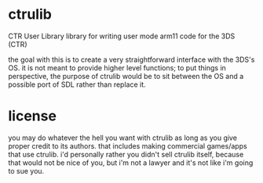 ctrulib
=======

CTR User Library
library for writing user mode arm11 code for the 3DS (CTR)

the goal with this is to create a very straightforward interface with the 3DS's OS.
it is not meant to provide higher level functions; to put things in perspective, the purpose of ctrulib would be to sit between the OS and a possible port of SDL rather than replace it.

license
=======

you may do whatever the hell you want with ctrulib as long as you give proper credit to its authors. that includes making commercial games/apps that use ctrulib. i'd personally rather you didn't sell ctrulib itself, because that would not be nice of you, but i'm not a lawyer and it's not like i'm going to sue you.
